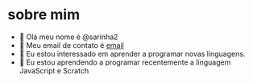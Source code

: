 # sobre mim
- 👋 Olá meu nome é @sarinha2
- 👀 Meu email de contato é [email](@sarah.guimaraes@escola.pr.gov.br)
- 🌱 Eu estou interessado em aprender a programar novas linguagens.
- 💞️ Eu estou aprendendo a programar recentemente a linguagem JavaScript e Scratch


<!---
sarinha2/sarinha2 is a ✨ special ✨ repository because its `README.md` (this file) appears on your GitHub profile.
You can click the Preview link to take a look at your changes.
--->
